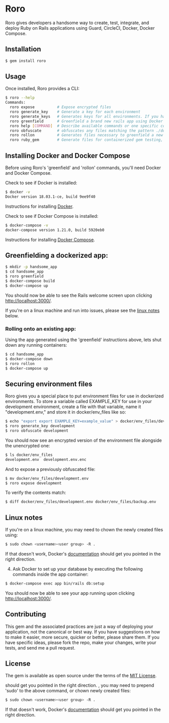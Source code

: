 # Roro

Roro gives developers a handsome way to create, test, integrate, and deploy Ruby on Rails applications using Guard, CircleCI, Docker, Docker Compose.

## Installation

```bash
$ gem install roro
```

## Usage

Once installed, Roro provides a CLI:

```bash
$ roro --help
Commands:
  roro expose          # Expose encrypted files
  roro generate_key    # Generate a key for each environment
  roro generate_keys   # Generates keys for all environments. If you have .en...
  roro greenfield      # Greenfield a brand new rails app using Docker's inst...
  roro help [COMMAND]  # Describe available commands or one specific command
  roro obfuscate       # obfuscates any files matching the pattern ./docker/*...
  roro rollon          # Generates files necessary to greenfield a new app wi...
  roro ruby_gem        # Generate files for containerized gem testing, Circle...
```

## Installing Docker and Docker Compose 

Before using Roro's 'greenfield' and 'rollon' commands, you'll need Docker and Docker Compose. 

Check to see if Docker is installed:

```bash
$ docker -v
Docker version 18.03.1-ce, build 9ee9f40
```

Instructions for installing [Docker](https://docs.docker.com/install/).

Check to see if Docker Compose is installed:

```bash
$ docker-compose -v
docker-compose version 1.21.0, build 5920eb0
```

Instructions for installing [Docker Compose](https://docs.docker.com/compose/install/).

## Greenfielding a dockerized app:

```bash
$ mkdir -p handsome_app
$ cd handsome_app
$ roro greenfield
$ docker-compose build
$ docker-compose up
```

You should now be able to see the Rails welcome screen upon clicking [http://localhost:3000/](http://localhost:3000/). 

If you're on a linux machine and run into issues, please see the
[linux notes](#linux-notes) below.


### Rolling onto an existing app:

Using the app generated using the 'greenfield' instructions above, lets shut down any running containers: 

```bash
$ cd handsome_app
$ docker-compose down
$ roro rollon
$ docker-compose up

```

## Securing environment files 

Roro gives you a special place to put environment files for use in dockerized environments. To store a variable called EXAMPLE_KEY for use in your development environment, create a file with that variable, name it "development.env," and store it in docker/env_files like so:

```bash 
$ echo "export export EXAMPLE_KEY=example_value" > docker/env_files/development.env
$ roro generate_key development
$ roro obfuscate development
```

You should now see an encrypted version of the environment file alongside the unencrypted one:

```bash 
$ ls docker/env_files
development.env  development.env.enc
```

And to expose a previously obfuscated file:

```bash 
$ mv docker/env_files/development.env
$ roro expose development
```

To verify the contents match:

```bash 
$ diff docker/env_files/development.env docker/env_files/backup.env 
```

## Linux notes

If you're on a linux machine, you may need to chown the newly created files using:

```bash
$ sudo chown <username><user group> -R .
```

If that doesn't work, Docker's [documentation](https://docs.docker.com/install/linux/linux-postinstall/#manage-docker-as-a-non-root-user) should get you pointed in the right direction.

4) Ask Docker to set up your database by executing the following commands inside the app container:

 ```bash
 $ docker-compose exec app bin/rails db:setup
  ```

You should now be able to see your app running upon clicking [http://localhost:3000/](http://localhost:3000/).




## Contributing

This gem and the associated practices are just a way of deploying your application, not the canonical or best way. If you have suggestions on how to make it easier, more secure, quicker or better, please share them. If you have specific ideas, please fork the repo, make your changes, write your tests, and send me a pull request.    

## License
The gem is available as open source under the terms of the [MIT License](https://opensource.org/licenses/MIT).


 should get you pointed in the right direction. , you may need to prepend 'sudo' to the above command, or chown newly created files:

```bash
$ sudo chown <username><user group> -R .
```

If that doesn't work, Docker's [documentation](https://docs.docker.com/install/linux/linux-postinstall/#manage-docker-as-a-non-root-user) should get you pointed in the right direction.
